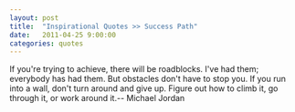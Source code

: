 ```yaml
---
layout: post
title:  "Inspirational Quotes >> Success Path"
date:   2011-04-25 9:00:00
categories: quotes
---
```

If you're trying to achieve, there will be roadblocks. I've had them; everybody has had them. But obstacles don't have to stop you. If you run into a wall, don't turn around and give up. Figure out how to climb it, go through it, or work around it.-- Michael Jordan